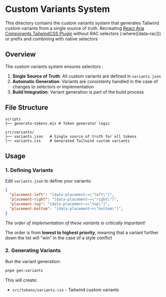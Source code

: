 # Custom Variants System

This directory contains the custom variants system that generates Tailwind custom variants from a single source of truth. Recreating [React Aria Components TailwindCSS Plugin](https://github.com/adobe/react-spectrum/blob/main/packages/tailwindcss-react-aria-components/src/index.js) without RAC selectors (:where([data-rac])) or prefix and combining with native selectors

## Overview

The custom variants system ensures selectors :

1. **Single Source of Truth**: All custom variants are defined in `variants.json`
2. **Automatic Generation**: Variants are consistenty handled in the case of changes to selectors or implementation
3. **Build Integration**: Variant generation is part of the build process

## File Structure

```shell
scripts
├── generate-tokens.mjs # Token generator logic

src/variants/
├── variants.json   # Single source of truth for all tokens
│── variants.css    # Generated Tailwind custom variants
```

## Usage

### 1. Defining Variants

Edit `variants.json` to define your variants:

```json
{
  "placement-left": "[data-placement~=\"left\"]",
  "placement-right": "[data-placement~=\"right\"]",
  "placement-top": "[data-placement~=\"top\"]",
  "placement-bottom": "[data-placement~=\"bottom\"]",
}
```

_The order of implementation of these variants is critically important!_

The order is from **lowest to highest priority**, meaning that a variant further down the list will "win" in the case of a style conflict

### 2. Generating Variants

Run the variant generation:

```bash
pnpm gen:variants
```

This will create:

- `src/tokens/variants.css` - Tailwind custom variants
